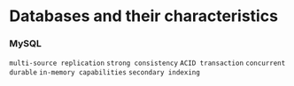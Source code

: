 # Databases and their characteristics

### MySQL

`multi-source replication` `strong consistency` `ACID transaction` `concurrent` `durable` `in-memory capabilities` `secondary indexing`

